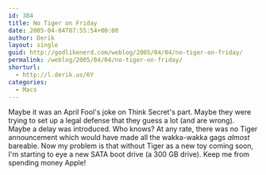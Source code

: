 ```yaml
---
id: 384
title: No Tiger on Friday
date: 2005-04-04T07:55:54+00:00
author: Derik
layout: single
guid: http://godlikenerd.com/weblog/2005/04/04/no-tiger-on-friday/
permalink: /weblog/2005/04/04/no-tiger-on-friday/
shorturl:
  - http://l.derik.us/6Y
categories:
  - Macs
---
```

Maybe it was an April Fool's joke on Think Secret's part. Maybe they were trying to set up a legal defense that they guess a lot (and are wrong). Maybe a delay was introduced. Who knows? At any rate, there was no Tiger announcement which would have made all the wakka-wakka gags _almost_ bareable. Now my problem is that without Tiger as a new toy coming soon, I'm starting to eye a new SATA boot drive (a 300 GB drive). Keep me from spending money Apple!